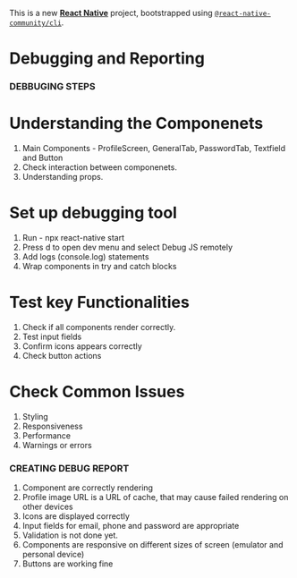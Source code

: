 This is a new [**React Native**](https://reactnative.dev) project, bootstrapped using [`@react-native-community/cli`](https://github.com/react-native-community/cli).


# Debugging and Reporting

### DEBBUGING STEPS
# Understanding the Componenets
1. Main Components - ProfileScreen, GeneralTab, PasswordTab, Textfield and Button
2. Check interaction between componenets.
3. Understanding props.

# Set up debugging tool
1. Run - npx react-native start
2. Press d to open dev menu and select Debug JS remotely
3. Add logs (console.log) statements 
4. Wrap components in try and catch blocks

# Test key Functionalities
1. Check if all components render correctly.
2. Test input fields
3. Confirm icons appears correctly
4. Check button actions

# Check Common Issues
1. Styling
2. Responsiveness
3. Performance
4. Warnings or errors

### CREATING DEBUG REPORT
1. Component are correctly rendering 
2. Profile image URL is a URL of cache, that may cause failed rendering on other devices
3. Icons are displayed correctly
4. Input fields for email, phone and password are appropriate
5. Validation is not done yet.
6. Components are responsive on different sizes of screen (emulator and personal device)
7. Buttons are working fine